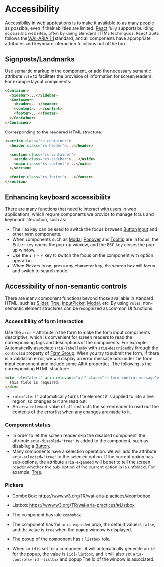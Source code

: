 # Accessibility

Accessibility in web applications is to make it available to as many people as possible, even if their abilities are limited. [React](https://zh-hans.reactjs.org/docs/accessibility.html) fully supports building accessible websites, often by using standard HTML techniques. React Suite follows the [WAI-ARIA 1.1][wai-aria] standard, and all components have appropriate attributes and keyboard interaction functions out of the box.

## Signposts/Landmarks

Use semantic markup in the component, or add the necessary semantic attribute `role` to facilitate the provision of information for screen readers. For example layout components:

```html
<Container>
  <Sidebar>...</Sidebar>
  <Container>
    <header>...</header>
    <content>...</content>
    <footer>...</footer>
  </Container>
</Container>
```

Corresponding to the rendered HTML structure:

```html
<section class="rs-container">
  <header class="rs-header">...</header>

  <section class="rs-container">
    <aside class="rs-sidebar">...</aside>
    <main class="rs-content">...</main>
  </section>

  <footer class="rs-footer">...</footer>
</section>
```

## Enhancing keyboard accessibility

There are many functions that need to interact with users in web applications, which require components we provide to manage focus and keyboard interaction, such as:

- The <kbd>Tab</kbd> key can be used to switch the focus between [Button][button],[Input][input] and other form components.
- When components such as [Modal][modal], [Popover][popover] and [Tooltip][tooltip] are in focus, the <kbd>Enter</kbd> key opens the pop-up window, and the <kbd>ESC</kbd> key closes the pop-up window.
- Use the <kbd>↓</kbd> <kbd>↑</kbd> <kbd>→</kbd> <kbd>←</kbd> key to switch the focus on the component with option operation.
- When Pickers is on, press any character key, the search box will focus and switch to search mode.

## Accessibility of non-semantic controls

There are many component functions beyond those available in standard HTML, such as [Slider][slider], [Tree][tree], [InputPicker][input-picker], [Modal][modal], etc. By using `roles`, non-semantic element structures can be recognized as common UI functions.

### Accessibility of form interaction

Use the `aria-*` attribute in the form to make the form input components descriptive, which is convenient for screen readers to read the corresponding tags and descriptions of the components. For example: Automatically associate `aria-labelledby` with `aria-describedby` through the `controlId` property of [Form.Group][form.group]. When you try to submit the form, if there is a validation error, we will display an error message box under the form input component and include some ARIA properties. The following is the corresponding HTML structure:

```html
<div role="alert" aria-relevant="all" class="rs-form-control-message">
  This field is required.
</div>
```

- `role="alert"` automatically turns the element it is applied to into a live region, so changes to it are read out.
- An `aria-relevant` value of `all` instructs the screenreader to read out the contents of the error list when any changes are made to it.

### Component status

- In order to let the screen reader skip the disabled component, the attribute `aria-disabled="true"` is added to the component, such as disabling a [Button][button].
- Many components have a selection operation. We will add the attribute `aria-selected="true"` to the selected option. If the current option has sub-options, the attribute `aria-expanded` will be set to tell the screen reader whether the sub-option of the current option is Is unfolded. For example: [Tree][tree].

### Pickers

- Combo Box: https://www.w3.org/TR/wai-aria-practices/#combobox
- Listbox: https://www.w3.org/TR/wai-aria-practices/#Listbox

- The component has role `combobox`.
- The component has the `aria-expanded` prop, the default value is `false`, and the value is `true` when the popup window is displayed.
- The popup of the component has a `listbox` role.
- When an `id` is set for a component, it will automatically generate an `id` for the popup, the value is `[id]-listbox`, and it will also set `aria-controls=[id]-listbox` and popup The id of the window is associated.

[form.group]: /components/form#无障碍设计
[slider]: /components/slider
[tree]: /components/tree
[input-picker]: /components/input-picker
[modal]: /components/modal
[input]: /components/input
[button]: /components/button
[popover]: /components/popover
[tooltip]: /components/tooltip
[wai-aria]: https://www.w3.org/TR/wai-aria/
